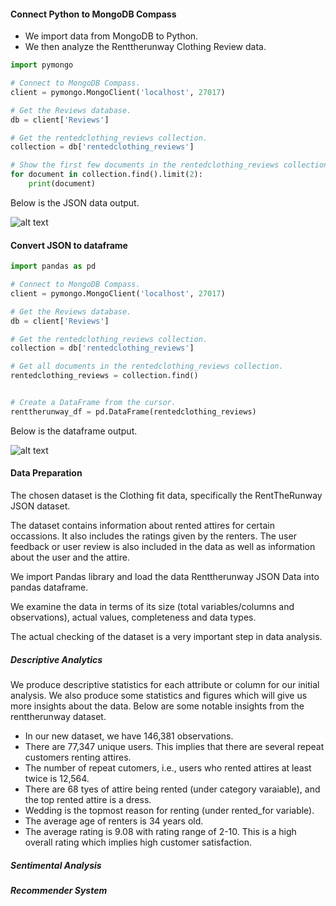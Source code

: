 #### Connect Python to MongoDB Compass
* We import data from MongoDB to Python.
* We then analyze the Renttherunway Clothing Review data.


~~~ python
import pymongo

# Connect to MongoDB Compass.
client = pymongo.MongoClient('localhost', 27017)

# Get the Reviews database.
db = client['Reviews']

# Get the rentedclothing_reviews collection.
collection = db['rentedclothing_reviews']

# Show the first few documents in the rentedclothing_reviews collection.
for document in collection.find().limit(2):
    print(document)
~~~

Below is the JSON data output.

![alt text](https://github.com/KarlRetumban/SampMG_SA_RS/blob/main/images/JSON.PNG)


#### Convert JSON to dataframe

~~~ python
import pandas as pd

# Connect to MongoDB Compass.
client = pymongo.MongoClient('localhost', 27017)

# Get the Reviews database.
db = client['Reviews']

# Get the rentedclothing_reviews collection.
collection = db['rentedclothing_reviews']

# Get all documents in the rentedclothing_reviews collection.
rentedclothing_reviews = collection.find()


# Create a DataFrame from the cursor.
renttherunway_df = pd.DataFrame(rentedclothing_reviews)

~~~


Below is the dataframe output.

![alt text](https://github.com/KarlRetumban/SampMG_SA_RS/blob/main/images/dataframe.PNG)


#### Data Preparation
The chosen dataset is the Clothing fit data, specifically the RentTheRunway JSON dataset.

The dataset contains information about rented attires for certain occassions. It also includes the ratings given by the renters. The user feedback or user review is also included in the data as well as information about the user and the attire.

We import Pandas library and load the data Renttherunway JSON Data into pandas dataframe.

We examine the data in terms of its size (total variables/columns and observations), actual values, completeness and data types.

The actual checking of the dataset is a very important step in data analysis.




##### Descriptive Analytics
We produce descriptive statistics for each attribute or column for our initial analysis. We also produce some statistics and figures which will give us more insights about the data. Below are some notable insights from the renttherunway dataset.
* In our new dataset, we have 146,381 observations.
* There are 77,347 unique users. This implies that there are several repeat customers renting attires.
* The number of repeat cutomers, i.e., users who rented attires at least twice is 12,564.
* There are 68 tyes of attire being rented (under category varaiable), and the top rented attire is a dress.
* Wedding is the topmost reason for renting (under rented_for variable).
* The average age of renters is 34 years old.
* The average rating is 9.08 with rating range of 2-10. This is a high overall rating which implies high customer satisfaction.




##### Sentimental Analysis



##### Recommender System

